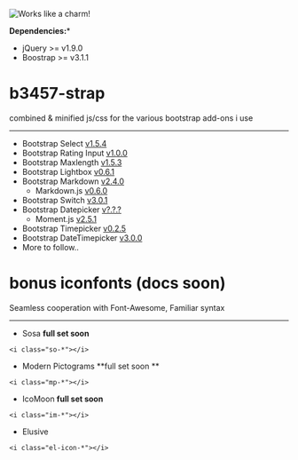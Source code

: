 ![Works like a charm!](https://travis-ci.org/travis-ci/travis-web.svg?branch=master)

**Dependencies:*** 
- jQuery >= v1.9.0
- Boostrap >= v3.1.1

b3457-strap
===========

combined &amp; minified js/css for the various bootstrap add-ons i use

---

- Bootstrap Select [v1.5.4](https://github.com/silviomoreto/bootstrap-select) 
- Bootstrap Rating Input [v1.0.0](https://github.com/javiertoledo/bootstrap-rating-input)
- Bootstrap Maxlength [v1.5.3](https://github.com/mimo84/bootstrap-maxlength)
- Bootstrap Lightbox [v0.6.1](https://github.com/jbutz/bootstrap-lightbox)
- Bootstrap Markdown [v2.4.0](https://github.com/toopay/bootstrap-markdown)
  - Markdown.js [v0.6.0](https://github.com/evilstreak/markdown-js) 
- Bootstrap Switch [v3.0.1](https://github.com/nostalgiaz/bootstrap-switch) 
- Bootstrap Datepicker [v?.?.?](http://www.eyecon.ro/bootstrap-datepicker/)
  - Moment.js [v2.5.1](http://momentjs.com/)
- Bootstrap Timepicker [v0.2.5](https://github.com/jdewit/bootstrap-timepicker)
- Bootstrap DateTimepicker [v3.0.0](https://github.com/Eonasdan/bootstrap-datetimepicker)
- More to follow..

bonus iconfonts **(docs soon)**
==========

Seamless cooperation with Font-Awesome, Familiar syntax 

---

- Sosa **full set soon**
```
<i class="so-*"></i>
```
- Modern Pictograms **full set soon **
```
<i class="mp-*"></i>
```
- IcoMoon **full set soon**
```
<i class="im-*"></i>
```
- Elusive
```
<i class="el-icon-*"></i>
```
